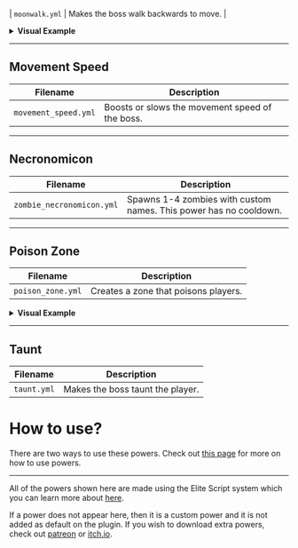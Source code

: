 | `moonwalk.yml`  | Makes the boss walk backwards to move. |

<details>

<summary><b>Visual Example</b></summary>

<div align="center">

<video autoplay loop muted>
  <source src="../../../img/wiki/boss_powers_moonwalk.webm" type="video/webm">
  Your browser does not support the video tag.
</video>

</div>

</details>

***

## Movement Speed

| Filename | Description                                   |
|----------|-----------------------------------------------|
| `movement_speed.yml`  | Boosts or slows the movement speed of the boss. |

***

## Necronomicon

| Filename | Description |
|----------|-------------|
| `zombie_necronomicon.yml`  | Spawns 1-4 zombies with custom names. This power has no cooldown.  |

***

## Poison Zone

| Filename | Description |
|----------|-------------|
| `poison_zone.yml`  | Creates a zone that poisons players.  |


<details>

<summary><b>Visual Example</b></summary>

<div align="center">

<video autoplay loop muted>
  <source src="../../../img/wiki/boss_powers_poisonzone.webm" type="video/webm">
  Your browser does not support the video tag.
</video>

</div>

</details>

---
## Taunt
| Filename | Description |
|----------|-------------|
| `taunt.yml`  | Makes the boss taunt the player.  |

# How to use?

There are two ways to use these powers. Check out [this page]($language$/elitemobs/creating_powers.md) for more on how to use powers.

***

All of the powers shown here are made using the Elite Script system which you can learn more about [here]($language$/elitemobs/elitescript.md).

If a power does not appear here, then it is a custom power and it is not added as default on the plugin. If you wish to download extra powers, check out [patreon](https://www.patreon.com/magmaguy) or [itch.io](https://magmaguy.itch.io/).
